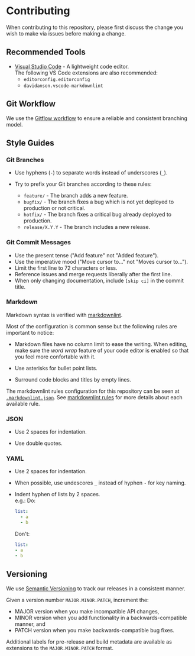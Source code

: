 # Contributing

When contributing to this repository, please first discuss the change you wish to make via issues before making a change.

## Recommended Tools

* [Visual Studio Code](https://code.visualstudio.com/) - A lightweight code editor.  
  The following VS Code extensions are also recommended:
  * `editorconfig.editorconfig`
  * `davidanson.vscode-markdownlint`

## Git Workflow

We use the [Gitflow workflow](https://www.atlassian.com/git/tutorials/comparing-workflows/gitflow-workflow) to ensure a reliable and consistent branching model.

## Style Guides

### Git Branches

* Use hyphens (`-`) to separate words instead of underscores (`_`).

* Try to prefix your Git branches according to these rules:
  * `feature/` - The branch adds a new feature.
  * `bugfix/` - The branch fixes a bug which is not yet deployed to production or not critical.
  * `hotfix/` - The branch fixes a critical bug already deployed to production.
  * `release/X.Y.Y` - The branch includes a new release.

### Git Commit Messages

* Use the present tense ("Add feature" not "Added feature").
* Use the imperative mood ("Move cursor to..." not "Moves cursor to...").
* Limit the first line to 72 characters or less.
* Reference issues and merge requests liberally after the first line.
* When only changing documentation, include `[skip ci]` in the commit title.

### Markdown

Markdown syntax is verified with [markdownlint](https://github.com/DavidAnson/markdownlint).

Most of the configuration is common sense but the following rules are important to notice:

* Markdown files have no column limit to ease the writing.
  When editing, make sure the _word wrap_ feature of your code editor is enabled so that you feel more confortable with it.

* Use asterisks for bullet point lists.

* Surround code blocks and titles by empty lines.

The markdownlint rules configuration for this repository can be seen at [`.markdownlint.json`](.markdownlint.json).
See [markdownlint rules](https://github.com/DavidAnson/markdownlint/blob/master/doc/Rules.md) for more details about each available rule.

### JSON

* Use 2 spaces for indentation.

* Use double quotes.

### YAML

* Use 2 spaces for indentation.

* When possible, use undescores `_` instead of hyphen `-` for key naming.

* Indent hyphen of lists by 2 spaces.  
  e.g.:
  Do:

  ```yaml
  list:
    - a
    - b
  ```

  Don't:

  ```yml
  list:
  - a
  - b
  ```

## Versioning

We use [Semantic Versioning](https://semver.org/) to track our releases in a consistent manner.

Given a version number `MAJOR.MINOR.PATCH`, increment the:

* MAJOR version when you make incompatible API changes,
* MINOR version when you add functionality in a backwards-compatible manner, and
* PATCH version when you make backwards-compatible bug fixes.

Additional labels for pre-release and build metadata are available as extensions to the `MAJOR.MINOR.PATCH` format.
